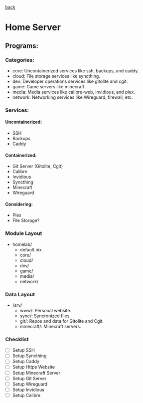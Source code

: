 [back](../readme.md)

# Home Server

## Programs:

### Categories:

- core: Uncontainerized services like ssh, backups, and caddy.
- cloud: File storage services like syncthing.
- dev: Developer operations services like gitolite and cgit.
- game: Game servers like minecraft.
- media: Media services like calibre-web, invidious, and plex.
- network: Networking services like Wireguard, firewall, etc.

### Services:

#### Uncontainerized:

- SSH
- Backups
- Caddy

#### Containerized:

- Git Server (Gitolite, Cgit)
- Calibre
- Invidious
- Syncthing
- Minecraft
- Wireguard

#### Considering:

- Plex
- File Storage?

### Module Layout

- homelab/
    - default.nix
    - core/
    - cloud/
    - dev/
    - game/
    - media/
    - network/

### Data Layout

- /srv/
    - www/: Personal website.
    - sync/: Syncronized files.
    - git/: Repos and data for Gitolite and Cgit.
    - minecraft/: Minecraft servers.

### Checklist

- [ ] Setup SSH
- [ ] Setup Syncthing
- [ ] Setup Caddy
- [ ] Setup Https Website
- [ ] Setup Minecraft Server
- [ ] Setup Git Server
- [ ] Setup Wireguard
- [ ] Setup Invidious
- [ ] Setup Calibre
